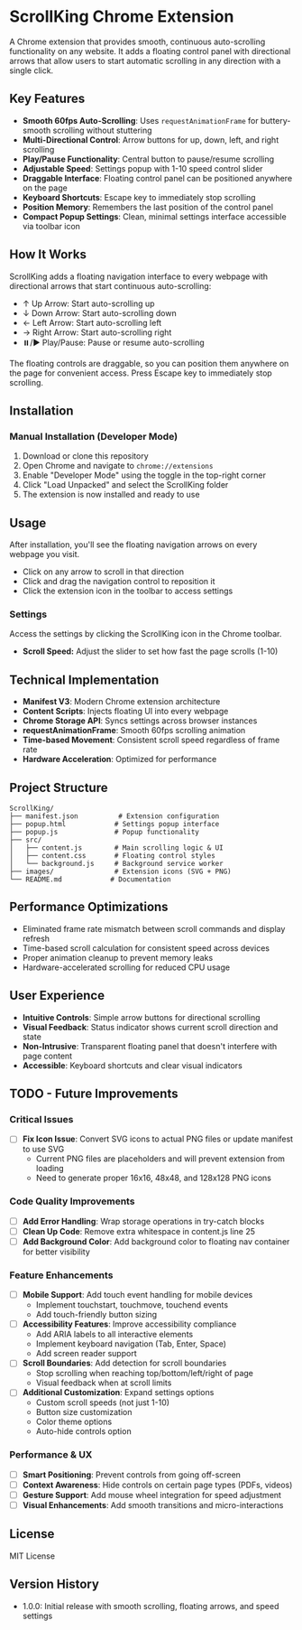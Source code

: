 # ScrollKing Chrome Extension

A Chrome extension that provides smooth, continuous auto-scrolling functionality on any website. It adds a floating control panel with directional arrows that allow users to start automatic scrolling in any direction with a single click.

## Key Features

- **Smooth 60fps Auto-Scrolling**: Uses `requestAnimationFrame` for buttery-smooth scrolling without stuttering
- **Multi-Directional Control**: Arrow buttons for up, down, left, and right scrolling
- **Play/Pause Functionality**: Central button to pause/resume scrolling
- **Adjustable Speed**: Settings popup with 1-10 speed control slider
- **Draggable Interface**: Floating control panel can be positioned anywhere on the page
- **Keyboard Shortcuts**: Escape key to immediately stop scrolling
- **Position Memory**: Remembers the last position of the control panel
- **Compact Popup Settings**: Clean, minimal settings interface accessible via toolbar icon

## How It Works

ScrollKing adds a floating navigation interface to every webpage with directional arrows that start continuous auto-scrolling:

- ↑ Up Arrow: Start auto-scrolling up
- ↓ Down Arrow: Start auto-scrolling down
- ← Left Arrow: Start auto-scrolling left
- → Right Arrow: Start auto-scrolling right
- ⏸️/▶️ Play/Pause: Pause or resume auto-scrolling

The floating controls are draggable, so you can position them anywhere on the page for convenient access. Press Escape key to immediately stop scrolling.

## Installation

### Manual Installation (Developer Mode)
1. Download or clone this repository
2. Open Chrome and navigate to `chrome://extensions`
3. Enable "Developer Mode" using the toggle in the top-right corner
4. Click "Load Unpacked" and select the ScrollKing folder
5. The extension is now installed and ready to use

## Usage

After installation, you'll see the floating navigation arrows on every webpage you visit.

- Click on any arrow to scroll in that direction
- Click and drag the navigation control to reposition it
- Click the extension icon in the toolbar to access settings

### Settings

Access the settings by clicking the ScrollKing icon in the Chrome toolbar.

- **Scroll Speed:** Adjust the slider to set how fast the page scrolls (1-10)

## Technical Implementation

- **Manifest V3**: Modern Chrome extension architecture
- **Content Scripts**: Injects floating UI into every webpage
- **Chrome Storage API**: Syncs settings across browser instances
- **requestAnimationFrame**: Smooth 60fps scrolling animation
- **Time-based Movement**: Consistent scroll speed regardless of frame rate
- **Hardware Acceleration**: Optimized for performance

## Project Structure

```
ScrollKing/
├── manifest.json          # Extension configuration
├── popup.html            # Settings popup interface
├── popup.js              # Popup functionality
├── src/
│   ├── content.js        # Main scrolling logic & UI
│   ├── content.css       # Floating control styles
│   └── background.js     # Background service worker
├── images/               # Extension icons (SVG + PNG)
└── README.md            # Documentation
```

## Performance Optimizations

- Eliminated frame rate mismatch between scroll commands and display refresh
- Time-based scroll calculation for consistent speed across devices
- Proper animation cleanup to prevent memory leaks
- Hardware-accelerated scrolling for reduced CPU usage

## User Experience

- **Intuitive Controls**: Simple arrow buttons for directional scrolling
- **Visual Feedback**: Status indicator shows current scroll direction and state
- **Non-Intrusive**: Transparent floating panel that doesn't interfere with page content
- **Accessible**: Keyboard shortcuts and clear visual indicators

## TODO - Future Improvements

### Critical Issues
- [ ] **Fix Icon Issue**: Convert SVG icons to actual PNG files or update manifest to use SVG
  - Current PNG files are placeholders and will prevent extension from loading
  - Need to generate proper 16x16, 48x48, and 128x128 PNG icons

### Code Quality Improvements
- [ ] **Add Error Handling**: Wrap storage operations in try-catch blocks
- [ ] **Clean Up Code**: Remove extra whitespace in content.js line 25
- [ ] **Add Background Color**: Add background color to floating nav container for better visibility

### Feature Enhancements
- [ ] **Mobile Support**: Add touch event handling for mobile devices
  - Implement touchstart, touchmove, touchend events
  - Add touch-friendly button sizing
- [ ] **Accessibility Features**: Improve accessibility compliance
  - Add ARIA labels to all interactive elements
  - Implement keyboard navigation (Tab, Enter, Space)
  - Add screen reader support
- [ ] **Scroll Boundaries**: Add detection for scroll boundaries
  - Stop scrolling when reaching top/bottom/left/right of page
  - Visual feedback when at scroll limits
- [ ] **Additional Customization**: Expand settings options
  - Custom scroll speeds (not just 1-10)
  - Button size customization
  - Color theme options
  - Auto-hide controls option

### Performance & UX
- [ ] **Smart Positioning**: Prevent controls from going off-screen
- [ ] **Context Awareness**: Hide controls on certain page types (PDFs, videos)
- [ ] **Gesture Support**: Add mouse wheel integration for speed adjustment
- [ ] **Visual Enhancements**: Add smooth transitions and micro-interactions

## License

MIT License

## Version History

- 1.0.0: Initial release with smooth scrolling, floating arrows, and speed settings